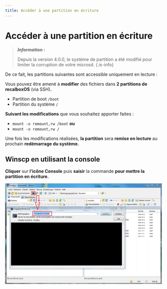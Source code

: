 ```yaml
---
title: Accéder à une partition en écriture
---
```


# Accéder à une partition en écriture


>_**Information :**_ 
>
>Depuis la version 4.0.0, le système de partition a été modifié pour limiter la corruption de votre microsd. 
{.is-info}

De ce fait, les partitions suivantes sont accessible uniquement en lecture :

Vous pouvez être amené à **modifier** des fichiers dans **2 partitions de recalboxOS** \(via SSH\)**.** 

* Partition de boot  `/boot`  
* Partition du système  `/`



**Suivant les modifications** que vous souhaitez apporter faites :

* `mount -o remount,rw /boot`   **ou**
* `mount -o remount,rw /` 

Une fois les modifications réalisées, **la partition** sera **remise en lecture** au prochain **redémarrage du système.**

## Winscp en utilisant la console <a id="winscp-en-utilisant-la-console"></a>

**Cliquer** sur **l’icône Console** puis **saisir** la commande **pour mettre la partition en écriture.**

![winscp\_60p](https://github.com/lackyluuk/recalbox-os/raw/master/wiki/images/WinSCP.PNG)

